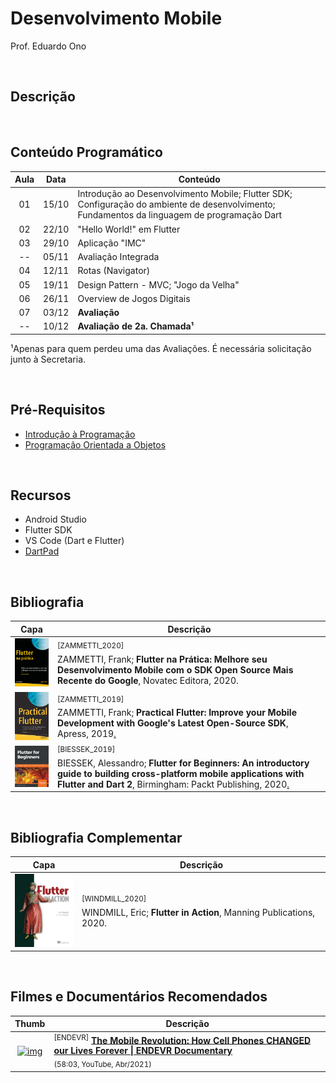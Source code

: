 # Desenvolvimento Mobile

Prof. Eduardo Ono

<br>

## Descrição

<br>

## Conteúdo Programático

| Aula | Data | Conteúdo |
| :-:  | ---  | ---      |
| 01 | 15/10 | Introdução ao Desenvolvimento Mobile; Flutter SDK; Configuração do ambiente de desenvolvimento; Fundamentos da linguagem de programação Dart
| 02 | 22/10 | "Hello World!" em Flutter
| 03 | 29/10 | Aplicação "IMC"
| -- | 05/11 | Avaliação Integrada
| 04 | 12/11 | Rotas (Navigator)
| 05 | 19/11 | Design Pattern - MVC; "Jogo da Velha"
| 06 | 26/11 | Overview de Jogos Digitais
| 07 | 03/12 | __Avaliação__
| -- | 10/12 | __Avaliação de 2a. Chamada¹__

¹Apenas para quem perdeu uma das Avaliações. É necessária solicitação junto à Secretaria.

<br>

## Pré-Requisitos

* [Introdução à Programação](https://github.com/eduardo-ono/Introducao-a-Programacao/)
* [Programação Orientada a Objetos](https://github.com/eduardo-ono/Programacao-Orientada-a-Objetos/)

<br>

## Recursos

* Android Studio
* Flutter SDK
* VS Code (Dart e Flutter)
* [DartPad](https://dartpad.dev/?null_safety=true)

<br>

## Bibliografia

| Capa | Descrição |
| :-:  | --- |
| <img src="./referencias/capas/ZAMMETTI_2020.jpg" width="100px"> | <sup>[ZAMMETTI_2020]</sup> <br>ZAMMETTI, Frank; __Flutter na Prática: Melhore seu Desenvolvimento Mobile com o SDK Open Source Mais Recente do Google__, Novatec Editora, 2020.
| <img src="./referencias/capas/ZAMMETTI_2019.jpg" width="100px"> | <sup>[ZAMMETTI_2019]</sup> <br> ZAMMETTI, Frank; __Practical Flutter: Improve your Mobile Development with Google's Latest Open-Source SDK__, Apress, 2019[.](https://app.box.com/s/12e9ajfceiv9n29ojq81bqegrac87fp9)
| <img src="./referencias/capas/BIESSEK_2019.jpg" width="100px"> | <sup>[BIESSEK_2019]</sup> <br>BIESSEK, Alessandro; __Flutter for Beginners: An introductory guide to building cross-platform mobile applications with Flutter and Dart 2__, Birmingham: Packt Publishing, 2020[.](https://app.box.com/s/45ycchcwhei006mplhu924o5jwx1kq6o)

<br>

## Bibliografia Complementar

| Capa | Descrição |
| :-:  | --- |
| <img src="./referencias/capas/WINDMILL_2020.jpg" width="100px"> | <sup>[WINDMILL_2020]</sup> <br>WINDMILL, Eric; __Flutter in Action__, Manning Publications, 2020.

<br>

## Filmes e Documentários Recomendados

| Thumb | Descrição |
| :-:  | --- |
| [![img](https://img.youtube.com/vi/Nwkn8kkqN94/default.jpg)](https://www.youtube.com/watch?v=Nwkn8kkqN94) | <sup>[ENDEVR]</sup> [__The Mobile Revolution: How Cell Phones CHANGED our Lives Forever \| ENDEVR Documentary__](https://www.youtube.com/watch?v=Nwkn8kkqN94) <br> <sub>(58:03, YouTube, Abr/2021)</sub>

<br>
